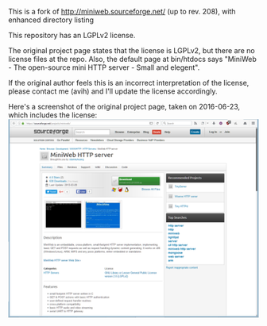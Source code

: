 This is a fork of http://miniweb.sourceforge.net/ (up to rev. 208), with enhanced directory listing

This repository has an LGPLv2 license.

The original project page states that the license is LGPLv2, but there are no
license files at the repo. Also, the default page at bin/htdocs says "MiniWeb -
The open-source mini HTTP server - Small and elegent".

If the original author feels this is an incorrect interpretation of the license,
please contact me (avih) and I'll update the license accordingly.

Here's a screenshot of the original project page, taken on 2016-06-23, which
includes the license:
![Screenshot of the original project page](./miniweb-LGPL2-screenshot-2016-06-23.png)

